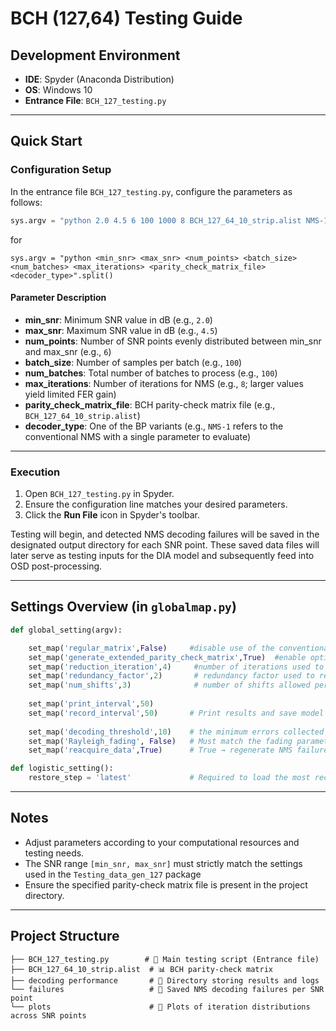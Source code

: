 # BCH (127,64) Testing Guide

## Development Environment

* **IDE**: Spyder (Anaconda Distribution)
* **OS**: Windows 10
* **Entrance File**: `BCH_127_testing.py`

---

## Quick Start

### Configuration Setup

In the entrance file `BCH_127_testing.py`, configure the parameters as follows:

```python
sys.argv = "python 2.0 4.5 6 100 1000 8 BCH_127_64_10_strip.alist NMS-1".split()
```
for 

```
sys.argv = "python <min_snr> <max_snr> <num_points> <batch_size> <num_batches> <max_iterations> <parity_check_matrix_file> <decoder_type>".split()
```
#### Parameter Description

* **min_snr**: Minimum SNR value in dB (e.g., `2.0`)
* **max_snr**: Maximum SNR value in dB (e.g., `4.5`)
* **num_points**: Number of SNR points evenly distributed between min_snr and max_snr (e.g., `6`)
* **batch_size**: Number of samples per batch (e.g., `100`)
* **num_batches**: Total number of batches to process (e.g., `100`)
* **max_iterations**: Number of iterations for NMS (e.g., `8`; larger values yield limited FER gain)
* **parity_check_matrix_file**: BCH parity-check matrix file (e.g., `BCH_127_64_10_strip.alist`)
* **decoder_type**: One of the BP variants (e.g., `NMS-1` refers to the conventional NMS with a single parameter to evaluate)

---

### Execution

1. Open `BCH_127_testing.py` in Spyder.
2. Ensure the configuration line matches your desired parameters.
3. Click the **Run File** icon in Spyder's toolbar.

Testing will begin, and detected NMS decoding failures will be saved in the designated output directory for each SNR point.
These saved data files will later serve as testing inputs for the DIA model and subsequently feed into OSD post-processing.

---

## Settings Overview (in `globalmap.py`)

```python
def global_setting(argv):

    set_map('regular_matrix',False)     #disable use of the conventional parity-check matrix 
    set_map('generate_extended_parity_check_matrix',True)  #enable optimized parity-check matrix with redundant rows for enhanced NMS decoding 
    set_map('reduction_iteration',4)     #number of iterations used to acquire parity-check matrix rows with minimal weights   
    set_map('redundancy_factor',2)       # redundancy factor used to regulate the number of rows in the parity-check matrix
    set_map('num_shifts',3)              # number of shifts allowed per received sequence
    
    set_map('print_interval',50)
    set_map('record_interval',50)       # Print results and save model every interval
    
    set_map('decoding_threshold',10)    # the minimum errors collected for each SNR point. Should be set high enough (≥1000) for OSD post-processing to be effective..
    set_map('Rayleigh_fading', False)   # Must match the fading parameter setting in `Testing_data_gen_127` package
    set_map('reacquire_data',True)      # True → regenerate NMS failure data files; False → reuse existing files

def logistic_setting():
    restore_step = 'latest'             # Required to load the most recent model
```

---

## Notes

* Adjust parameters according to your computational resources and testing needs.
* The SNR range `[min_snr, max_snr]` must strictly match the settings used in the `Testing_data_gen_127` package
* Ensure the specified parity-check matrix file is present in the project directory.

---

## Project Structure

```
├── BCH_127_testing.py        # 🎯 Main testing script (Entrance file)
├── BCH_127_64_10_strip.alist  # 📊 BCH parity-check matrix
├── decoding performance       # 📂 Directory storing results and logs
└── failures                   # 📂 Saved NMS decoding failures per SNR point
└── plots                      # 📂 Plots of iteration distributions across SNR points
```
